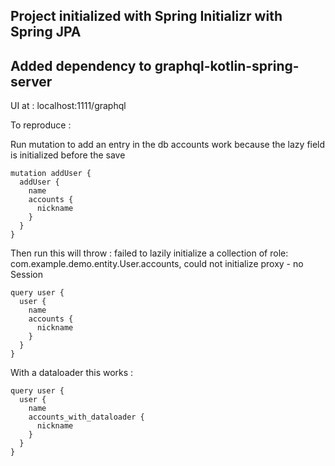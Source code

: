 ## Project initialized with Spring Initializr with Spring JPA
## Added dependency to graphql-kotlin-spring-server

UI at : localhost:1111/graphql

To reproduce :

Run mutation to add an entry in the db
accounts work because the lazy field is initialized before the save

```
mutation addUser { 
  addUser {
    name
    accounts {
      nickname
    }
  }
}
```

Then run this will throw : 
failed to lazily initialize a collection of role: com.example.demo.entity.User.accounts, could not initialize proxy - no Session

```
query user {
  user {
    name
    accounts {
      nickname
    }
  }
}
```

With a dataloader this works : 

```
query user {
  user {
    name
    accounts_with_dataloader {
      nickname
    }
  }
}
```
